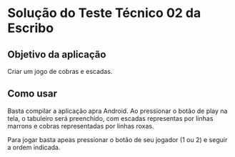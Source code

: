 # Solução do Teste Técnico 02 da Escribo


## Objetivo da aplicação

Criar um jogo de cobras e escadas.


## Como usar

Basta compilar a aplicação apra Android. Ao pressionar o botão de play na tela, o tabuleiro será preenchido, com escadas representas por linhas marrons e cobras representadas por linhas roxas.

Para jogar basta apeas pressionar o botão de seu jogador (1 ou 2) e seguir a ordem indicada.


